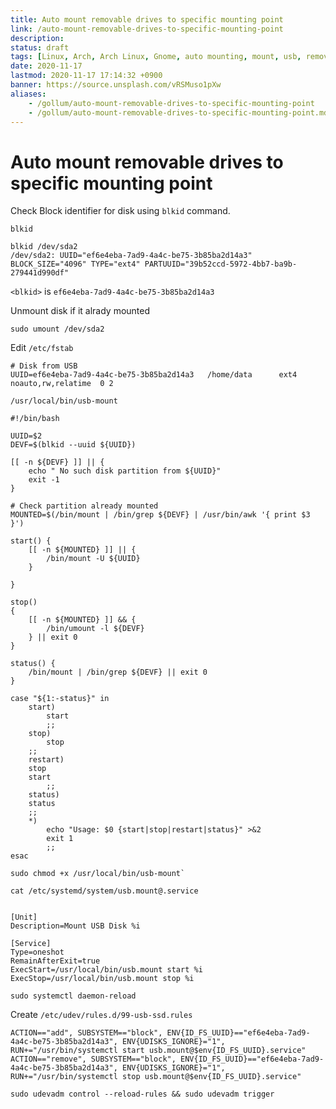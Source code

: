 ```yaml
---
title: Auto mount removable drives to specific mounting point
link: /auto-mount-removable-drives-to-specific-mounting-point
description: 
status: draft
tags: [Linux, Arch, Arch Linux, Gnome, auto mounting, mount, usb, removable]
date: 2020-11-17
lastmod: 2020-11-17 17:14:32 +0900
banner: https://source.unsplash.com/vRSMuso1pXw
aliases:
    - /gollum/auto-mount-removable-drives-to-specific-mounting-point
    - /gollum/auto-mount-removable-drives-to-specific-mounting-point.md
---
```


# Auto mount removable drives to specific mounting point


Check Block identifier for disk using `blkid` command.
```
blkid
```

```
blkid /dev/sda2
/dev/sda2: UUID="ef6e4eba-7ad9-4a4c-be75-3b85ba2d14a3" BLOCK_SIZE="4096" TYPE="ext4" PARTUUID="39b52ccd-5972-4bb7-ba9b-279441d990df"
```

`<blkid>` is `ef6e4eba-7ad9-4a4c-be75-3b85ba2d14a3`


Unmount disk if it alrady mounted
```
sudo umount /dev/sda2
```


Edit `/etc/fstab`
```
# Disk from USB
UUID=ef6e4eba-7ad9-4a4c-be75-3b85ba2d14a3	/home/data     	ext4      	noauto,rw,relatime	0 2
```

`/usr/local/bin/usb-mount`

```
#!/bin/bash

UUID=$2
DEVF=$(blkid --uuid ${UUID})

[[ -n ${DEVF} ]] || {
    echo " No such disk partition from ${UUID}"
    exit -1
}

# Check partition already mounted
MOUNTED=$(/bin/mount | /bin/grep ${DEVF} | /usr/bin/awk '{ print $3 }')

start() {
    [[ -n ${MOUNTED} ]] || {
        /bin/mount -U ${UUID}
    }
	
}

stop()
{
    [[ -n ${MOUNTED} ]] && {
        /bin/umount -l ${DEVF}
    } || exit 0
}

status() {
    /bin/mount | /bin/grep ${DEVF} || exit 0
}

case "${1:-status}" in
    start)
       	start
        ;;
    stop)
        stop
	;;
    restart)
	stop
	start
        ;;
    status)
	status
	;;
    *)
        echo "Usage: $0 {start|stop|restart|status}" >&2
        exit 1
        ;;
esac
```

```
sudo chmod +x /usr/local/bin/usb-mount`
```


`cat /etc/systemd/system/usb.mount@.service`
```

[Unit]
Description=Mount USB Disk %i

[Service]
Type=oneshot
RemainAfterExit=true
ExecStart=/usr/local/bin/usb.mount start %i
ExecStop=/usr/local/bin/usb.mount stop %i
```

```
sudo systemctl daemon-reload
```

Create `/etc/udev/rules.d/99-usb-ssd.rules`

```
ACTION=="add", SUBSYSTEM=="block", ENV{ID_FS_UUID}=="ef6e4eba-7ad9-4a4c-be75-3b85ba2d14a3", ENV{UDISKS_IGNORE}="1", RUN+="/usr/bin/systemctl start usb.mount@$env{ID_FS_UUID}.service"
ACTION=="remove", SUBSYSTEM=="block", ENV{ID_FS_UUID}=="ef6e4eba-7ad9-4a4c-be75-3b85ba2d14a3", ENV{UDISKS_IGNORE}="1", RUN+="/usr/bin/systemctl stop usb.mount@$env{ID_FS_UUID}.service"

```

```
sudo udevadm control --reload-rules && sudo udevadm trigger
```